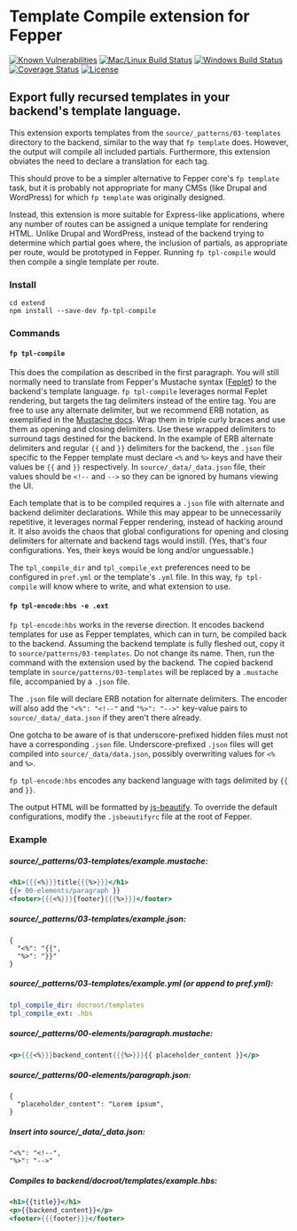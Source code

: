 # Template Compile extension for Fepper

[![Known Vulnerabilities][snyk-image]][snyk-url]
[![Mac/Linux Build Status][travis-image]][travis-url]
[![Windows Build Status][appveyor-image]][appveyor-url]
[![Coverage Status][coveralls-image]][coveralls-url]
[![License][license-image]][license-url]

## Export fully recursed templates in your backend's template language.

This extension exports templates from the `source/_patterns/03-templates` 
directory to the backend, similar to the way that `fp template` does. However, 
the output will compile all included partials. Furthermore, this extension 
obviates the need to declare a translation for each tag.

This should prove to be a simpler alternative to Fepper core's `fp template` 
task, but it is probably not appropriate for many CMSs (like Drupal and 
WordPress) for which `fp template` was originally designed.

Instead, this extension is more suitable for Express-like applications, where 
any number of routes can be assigned a unique template for rendering HTML. 
Unlike Drupal and WordPress, instead of the backend trying to determine which 
partial goes where, the inclusion of partials, as appropriate per route, would 
be prototyped in Fepper. Running `fp tpl-compile` would then compile a single 
template per route.

### Install

```shell
cd extend
npm install --save-dev fp-tpl-compile
```

### Commands

#### `fp tpl-compile`

This does the compilation as described in the first paragraph. You will still 
normally need to translate from Fepper's Mustache syntax 
(<a href="https://github.com/electric-eloquence/feplet" target="_blank">Feplet</a>) 
to the backend's template language. `fp tpl-compile` leverages normal Feplet 
rendering, but targets the tag delimiters instead of the entire tag. You are 
free to use any alternate delimiter, but we recommend ERB notation, as 
exemplified in the 
<a href="https://mustache.github.io/mustache.5.html#Set-Delimiter" target="_blank">Mustache docs</a>. 
Wrap them in triple curly braces and use them as opening and closing delimiters. 
Use these wrapped delimiters to surround tags destined for the backend. In the 
example of ERB alternate delimiters and regular `{{` and `}}` delimiters for the 
backend, the `.json` file specific to the Fepper template must declare `<%` and 
`%>` keys and have their values be `{{` and `}}` respectively. In 
`source/_data/_data.json` file, their values should be `<!--` and `-->` so they 
can be ignored by humans viewing the UI.

Each template that is to be compiled requires a `.json` file with alternate and 
backend delimiter declarations. While this may appear to be unnecessarily 
repetitive, it leverages normal Fepper rendering, instead of hacking around it. 
It also avoids the chaos that global configurations for opening and closing 
delimiters for alternate and backend tags would instill. (Yes, that's four 
configurations. Yes, their keys would be long and/or unguessable.)

The `tpl_compile_dir` and `tpl_compile_ext` preferences need to be configured in 
`pref.yml` or the template's `.yml` file. In this way, `fp tpl-compile` will 
know where to write, and what extension to use.

#### `fp tpl-encode:hbs -e .ext`

`fp tpl-encode:hbs` works in the reverse direction. It encodes backend templates 
for use as Fepper templates, which can in turn, be compiled back to the backend. 
Assuming the backend template is fully fleshed out, copy it to 
`source/patterns/03-templates`. Do not change its name. Then, run the command 
with the extension used by the backend. The copied backend template in 
`source/patterns/03-templates` will be replaced by a `.mustache` file, 
accompanied by a `.json` file.

The `.json` file will declare ERB notation for alternate delimiters. The encoder 
will also add the `"<%": "<!--"` and `"%>": "-->"` key-value pairs to 
`source/_data/_data.json` if they aren't there already.

One gotcha to be aware of is that underscore-prefixed hidden files must not have 
a corresponding `.json` file. Underscore-prefixed `.json` files will get 
compiled into `source/_data/data.json`, possibly overwriting values for `<%` and 
`%>`.

`fp tpl-encode:hbs` encodes any backend language with tags delimited by `{{` and 
`}}`.

The output HTML will be formatted by 
<a href="https://github.com/beautify-web/js-beautify" target="_blank">js-beautify</a>. 
To override the default configurations, modify the `.jsbeautifyrc` file at the 
root of Fepper.

### Example

##### source/\_patterns/03-templates/example.mustache:

```handlebars
<h1>{{{<%}}}title{{{%>}}}</h1>
{{> 00-elements/paragraph }}
<footer>{{{<%}}}{footer}{{{%>}}}</footer>
```

##### source/\_patterns/03-templates/example.json:

```
{
  "<%": "{{",
  "%>": "}}"
}
```

##### source/\_patterns/03-templates/example.yml (or append to pref.yml):

```yaml
tpl_compile_dir: docroot/templates
tpl_compile_ext: .hbs
```

##### source/\_patterns/00-elements/paragraph.mustache:

```handlebars
<p>{{{<%}}}backend_content{{{%>}}}{{ placeholder_content }}</p>
```

##### source/\_patterns/00-elements/paragraph.json:

```
{
  "placeholder_content": "Lorem ipsum",
}
```

##### Insert into source/\_data/\_data.json:

```
"<%": "<!--",
"%>": "-->"
```

##### Compiles to backend/docroot/templates/example.hbs:

```handlebars
<h1>{{title}}</h1>
<p>{{backend_content}}</p>
<footer>{{{footer}}}</footer>
```

[snyk-image]: https://snyk.io/test/github/electric-eloquence/fp-tpl-compile/master/badge.svg
[snyk-url]: https://snyk.io/test/github/electric-eloquence/fp-tpl-compile/master

[travis-image]: https://img.shields.io/travis/electric-eloquence/fp-tpl-compile.svg?label=mac%20%26%20linux
[travis-url]: https://travis-ci.org/electric-eloquence/fp-tpl-compile

[appveyor-image]: https://img.shields.io/appveyor/ci/e2tha-e/fp-tpl-compile.svg?label=windows
[appveyor-url]: https://ci.appveyor.com/project/e2tha-e/fp-tpl-compile

[coveralls-image]: https://img.shields.io/coveralls/electric-eloquence/fp-tpl-compile/master.svg
[coveralls-url]: https://coveralls.io/r/electric-eloquence/fp-tpl-compile

[license-image]: https://img.shields.io/github/license/electric-eloquence/fp-tpl-compile.svg
[license-url]: https://raw.githubusercontent.com/electric-eloquence/fp-tpl-compile/master/LICENSE
